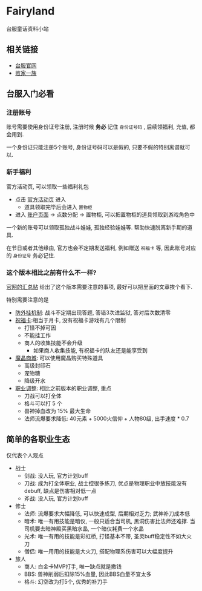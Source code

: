 # Fairyland

台服童话资料小站

## 相关链接

- [台服官网](https://nfl.lager.com.tw/event/nfl_ob/index.html)
- [败家一族](http://dsps.case.eorz.net/index8.htm)

## 台服入门必看

### 注册账号

账号需要使用身份证号注册, 注册时候 **务必** 记住 `身份证号码` , 后续领福利, 充值, 都会用到.

一个身份证只能注册5个账号, 身份证号码可以是假的, 只要不假的特别离谱就可以.

### 新手福利

官方活动页, 可以领取一些福利礼包

- 点击 [官方活动页](https://member.lager.com.tw/event/nfl_fb_event_index) 进入
    - 道具领取完毕后会进入 `置物柜`
- 进入 [账户页面](https://member.lager.com.tw/) -> 点数分配  -> 置物柜, 可以把置物柜的道具领取到游戏角色中

一个新的账号可以领取孤独战斗娃娃, 孤独经验娃娃等. 帮助快速脱离新手期的道具.

在节日或者其他缘由, 官方也会不定期发送福利, 例如赠送 `祝福卡` 等, 因此账号对应的 `身份证号` 务必记住.


### 这个版本相比之前有什么不一样?


[官网的汇总贴](https://nfl.lager.com.tw/index/index_news?id=1) 给出了这个版本需要注意的事项, 最好可以把里面的文章挨个看下.

特别需要注意的是

- [防外挂机制](https://nfl.lager.com.tw/index/index_news?id=87): 战斗不定期出现答题, 答错3次进监狱, 答对后次数清零
- [祝福卡](https://nfl.lager.com.tw/index/index_news?id=3):相当于月卡, 没有祝福卡游戏有几个限制
  - 打怪不掉可因
  - 不能挂工作
  - 商人的收集技能不会升级
    - 如果商人收集技能, 有祝福卡的队友还是能享受到 
- [魔晶商城](https://nfl.lager.com.tw/index/index_news?id=108): 可以使用魔晶购买特殊道具
  - 高级封印石
  - 宠物糖
  - 降级开水
- [职业调整](https://nfl.lager.com.tw/index/index_news?id=82): 相比之前版本的职业调整, 重点
  - 刀战可以打全体
  - 格斗可以打 5 个
  - 兽神掉血改为 15% 最大生命
  - 法师流爆要求降低: 40元素 + 5000火信仰 + 人物80级, 出手速度 * 0.7

## 简单的各职业生态

仅代表个人观点

- 战士
  - 剑战: 没人玩, 官方计划buff
  - 刀战: 成为打全体职业, 战士控很多练刀, 优点是物理职业中放技能没有debuff, 缺点是伤害相对低一点
  - 斧战: 没人玩, 官方计划buff
- 修士
  - 法师: 流爆要求大幅降低, 可以快速成型, 后期相对乏力;  武神补刀成本低
  - 暗术: 唯一有用技能是暗仪,  一般只适合当司机, 黑洞伤害比法师还难撑. 当司机要去暗神殿买黑暗水晶, 一个暗仪耗费一个水晶
  - 光术: 唯一有用的技能是彩虹桥, 打怪基本不带, 圣灵buff稳定性不如大火刀
  - 僧侣: 唯一用用的技能是大火刀, 搭配物理系伤害可以大幅度提升
- 旅人
  - 商人: 白金卡MVP打手, 唯一缺点就是撒钱
  - BBS: 兽神削弱后扣除15%血量, 因此BBS血量不宜太多
  - 格斗: 幻空改为打5个, 优秀的补刀手
  
